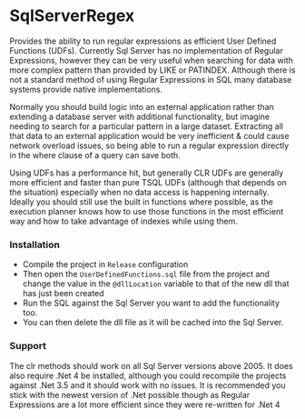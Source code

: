 # SqlServerRegex

Provides the ability to run regular expressions as efficient User Defined Functions (UDFs). Currently Sql Server has no implementation of Regular Expressions, however they can be very useful when searching for data with more complex pattern than provided by LIKE or PATINDEX. Although there is not a standard method of using Regular Expressions in SQL many database systems provide native implementations.

Normally you should build logic into an external application rather than extending a database server with additional functionality, but imagine needing to search for a particular pattern in a large dataset. Extracting all that data to an external application would be very inefficient & could cause network overload issues, so being able to run a regular expression directly in the where clause of a query can save both. 

Using UDFs has a performance hit, but generally CLR UDFs are generally more efficient and faster than pure TSQL UDFs (although that depends on the situation) especially when no data access is happening internally. Ideally you should still use the built in functions where possible, as the execution planner knows how to use those functions in the most efficient way and how to take advantage of indexes while using them.

### Installation

- Compile the project in `Release` configuration
- Then open the `UserDefinedFunctions.sql` file from the project and change the value in the `@dllLocation` variable to that of the new dll that has just been created
- Run the SQL against the Sql Server you want to add the functionality too.
- You can then delete the dll file as it will be cached into the Sql Server.

### Support

The clr methods should work on all Sql Server versions above 2005. It does also require .Net 4 be installed, although you could recompile the projects against .Net 3.5 and it should work with no issues. It is recommended you stick with the newest version of .Net possible though as Regular Expressions are a lot more efficient since they were re-written for .Net 4